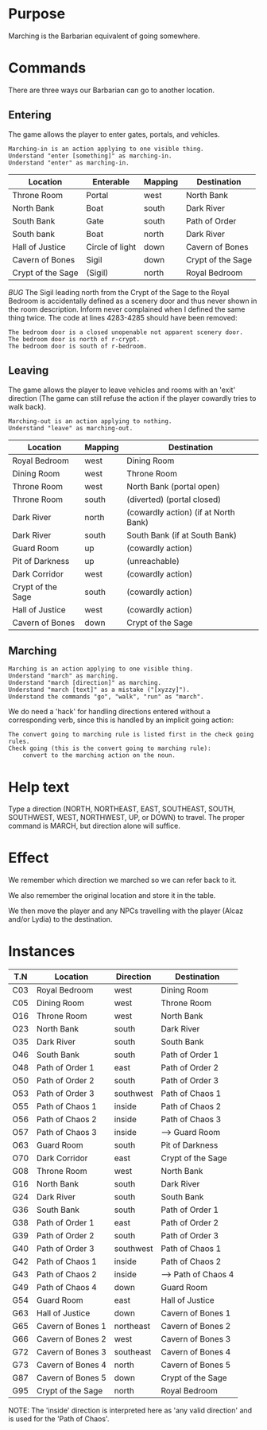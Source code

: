 # Purpose

Marching is the Barbarian equivalent of going somewhere.

# Commands

There are three ways our Barbarian can go to another location.

## Entering

The game allows the player to enter gates, portals, and vehicles.

```
Marching-in is an action applying to one visible thing.
Understand "enter [something]" as marching-in.
Understand "enter" as marching-in.
```

Location          | Enterable       | Mapping | Destination
------------------|-----------------|---------|------------
Throne Room       | Portal          | west    | North Bank
North Bank        | Boat            | south   | Dark River
South Bank        | Gate            | south   | Path of Order
South bank        | Boat            | north   | Dark River
Hall of Justice   | Circle of light | down    | Cavern of Bones
Cavern of Bones   | Sigil           | down    | Crypt of the Sage
Crypt of the Sage | (Sigil)         | north   | Royal Bedroom

*BUG* The Sigil leading north from the Crypt of the Sage to the Royal Bedroom is accidentally defined as a scenery door and thus never shown in the room description.
Inform never complained when I defined the same thing twice. The code at lines 4283-4285 should have been removed:

```
The bedroom door is a closed unopenable not apparent scenery door.
The bedroom door is north of r-crypt.
The bedroom door is south of r-bedroom.
```

## Leaving

The game allows the player to leave vehicles and rooms with an 'exit' direction (The game can still refuse the action if the player cowardly tries to walk back).

```
Marching-out is an action applying to nothing.
Understand "leave" as marching-out.
```

Location          | Mapping | Destination
------------------|---------|------------
Royal Bedroom     | west    | Dining Room
Dining Room       | west    | Throne Room
Throne Room       | west    | North Bank (portal open)
Throne Room       | south   | (diverted) (portal closed)
Dark River        | north   | (cowardly action) (if at North Bank)
Dark River        | south   | South Bank (if at South Bank)
Guard Room        | up      | (cowardly action)
Pit of Darkness   | up      | (unreachable)
Dark Corridor     | west    | (cowardly action)
Crypt of the Sage | south   | (cowardly action)
Hall of Justice   | west    | (cowardly action)
Cavern of Bones   | down    | Crypt of the Sage

## Marching

```
Marching is an action applying to one visible thing.
Understand "march" as marching.
Understand "march [direction]" as marching.
Understand "march [text]" as a mistake ("[xyzzy]").
Understand the commands "go", "walk", "run" as "march".
```

We do need a 'hack' for handling directions entered without a corresponding verb, since this is handled by an implicit going action:

```
The convert going to marching rule is listed first in the check going rules.
Check going (this is the convert going to marching rule):
	convert to the marching action on the noun.
```

# Help text

Type a direction (NORTH, NORTHEAST, EAST, SOUTHEAST, SOUTH, SOUTHWEST, WEST, NORTHWEST, UP, or DOWN) to travel. The proper command is MARCH, but direction alone will suffice.

# Effect

We remember which direction we marched so we can refer back to it.

We also remember the original location and store it in the table.

We then move the player and any NPCs travelling with the player (Alcaz and/or Lydia) to the destination.

# Instances

T.N | Location          | Direction | Destination
----|-------------------|-----------|------------
C03 | Royal Bedroom     | west      | Dining Room
C05 | Dining Room       | west      | Throne Room
O16 | Throne Room       | west      | North Bank
O23 | North Bank        | south     | Dark River
O35 | Dark River        | south     | South Bank
O46 | South Bank        | south     | Path of Order 1
O48 | Path of Order 1   | east      | Path of Order 2
O50 | Path of Order 2   | south     | Path of Order 3
O53 | Path of Order 3   | southwest | Path of Chaos 1
O55 | Path of Chaos 1   | inside    | Path of Chaos 2
O56 | Path of Chaos 2   | inside    | Path of Chaos 3
O57 | Path of Chaos 3   | inside    | --> Guard Room
O63 | Guard Room        | south     | Pit of Darkness
O70 | Dark Corridor     | east      | Crypt of the Sage
G08 | Throne Room       | west      | North Bank
G16 | North Bank        | south     | Dark River
G24 | Dark River        | south     | South Bank
G36 | South Bank        | south     | Path of Order 1
G38 | Path of Order 1   | east      | Path of Order 2
G39 | Path of Order 2   | south     | Path of Order 3
G40 | Path of Order 3   | southwest | Path of Chaos 1
G42 | Path of Chaos 1   | inside    | Path of Chaos 2
G43 | Path of Chaos 2   | inside    | --> Path of Chaos 4
G49 | Path of Chaos 4   | down      | Guard Room
G54 | Guard Room        | east      | Hall of Justice
G63 | Hall of Justice   | down      | Cavern of Bones 1
G65 | Cavern of Bones 1 | northeast | Cavern of Bones 2
G66 | Cavern of Bones 2 | west      | Cavern of Bones 3
G72 | Cavern of Bones 3 | southeast | Cavern of Bones 4
G73 | Cavern of Bones 4 | north     | Cavern of Bones 5
G87 | Cavern of Bones 5 | down      | Crypt of the Sage
G95 | Crypt of the Sage | north     | Royal Bedroom

NOTE: The 'inside' direction is interpreted here as 'any valid direction' and is used for the 'Path of Chaos'.
